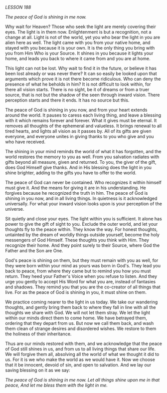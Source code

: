 *LESSON 188*

*The peace of God is shining in me now.*

Why wait for Heaven? Those who seek the light are merely covering their eyes. The light is in them now. Enlightenment is but a recognition, not a change at all. Light is not of the world, yet you who bear the light in you are alien here as well. The light came with you from your native home, and stayed with you because it is your own. It is the only thing you bring with you from Him Who is your Source. It shines in you because it lights your home, and leads you back to where it came from and you are at home.

This light can not be lost. Why wait to find it in the future, or believe it has been lost already or was never there? It can so easily be looked upon that arguments which prove it is not there become ridiculous. Who can deny the presence of what he beholds in him? It is not difficult to look within, for there all vision starts. There is no sight, be it of dreams or from a truer source, that is not but the shadow of the seen through inward vision. There perception starts and there it ends. It has no source but this.

The peace of God is shining in you now, and from your heart extends around the world. It pauses to caress each living thing, and leave a blessing with it which remains forever and forever. What it gives must be eternal. It removes all thoughts of the ephemeral and valueless. It brings renewal to all tired hearts, and lights all vision as it passes by. All of its gifts are given everyone, and everyone unites in giving thanks to you who give and you who have received.

The shining in your mind reminds the world of what it has forgotten, and the world restores the memory to you as well. From you salvation radiates with gifts beyond all measure, given and returned. To you, the giver of the gift, does God Himself give thanks. And in His blessing does the light in you shine brighter, adding to the gifts you have to offer to the world.

The peace of God can never be contained. Who recognizes it within himself must give it. And the means for giving it are in his understanding. He forgives because he recognized the truth in him. The peace of God is shining in you now, and in all living things. In quietness is it acknowledged universally. For what your inward vision looks upon is your perception of the universe.

Sit quietly and close your eyes. The light within you is sufficient. It alone has power to give the gift of sight to you. Exclude the outer world, and let your thoughts fly to the peace within. They know the way. For honest thoughts, untainted by the dream of worldly things outside yourself, become the holy messengers of God Himself. These thoughts you think with Him. They recognize their home. And they point surely to their Source, where God the Father and the Son are One.

God's peace is shining on them, but they must remain with you as well, for they were born within your mind as yours was born in God's. They lead you back to peace, from where they came but to remind you how you must return. They heed your Father's Voice when you refuse to listen. And they urge you gently to accept His Word for what you are, instead of fantasies and shadows. They remind you that you are the co-creator of all things that live. For as the peace of God is shining in you, it must shine on them.

We practice coming nearer to the light in us today. We take our wandering thoughts, and gently bring them back to where they fall in line with all the thoughts we share with God. We will not let them stray. We let the light within our minds direct them to come home. We have betrayed them, ordering that they depart from us. But now we call them back, and wash them clean of strange desires and disordered wishes. We restore to them the holiness of their inheritance.

Thus are our minds restored with them, and we acknowledge that the peace of God still shines in us, and from us to all living things that share our life. We will forgive them all, absolving all the world of what we thought it did to us. For it is we who make the world as we would have it. Now we choose that it be innocent, devoid of sin, and open to salvation. And we lay our saving blessing on it as we say:

_The peace of God is shining in me now._
_Let all things shine upon me in that peace,_
_And let me bless them with the light in me._